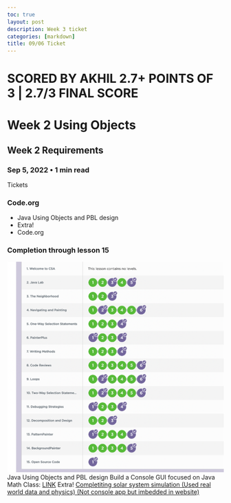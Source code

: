 ```yaml
---
toc: true
layout: post
description: Week 3 ticket
categories: [markdown]
title: 09/06 Ticket
---
```


# SCORED BY AKHIL 2.7+ POINTS OF 3 | 2.7/3 FINAL SCORE
# Week 2 Using Objects
## Week 2 Requirements

### Sep 5, 2022 • 1 min read

 Tickets

### Code.org
- Java Using Objects and PBL design
- Extra!
- Code.org

### Completion through lesson 15
![](https://raw.githubusercontent.com/TristanCopley/dnhs-blog/bac3b902597ea8ee9e72e761ac6dcefdd6f35cc3/images/Screen%20Shot%202022-09-06%20at%2010.12.50%20AM.png)
Java Using Objects and PBL design
Build a Console GUI focused on Java Math Class: [LINK]()
Extra!
[Completiting solar system simulation (Used real world data and physics) (Not console app but imbedded in website)](https://tristancopley.github.io/dnhs-blog/)